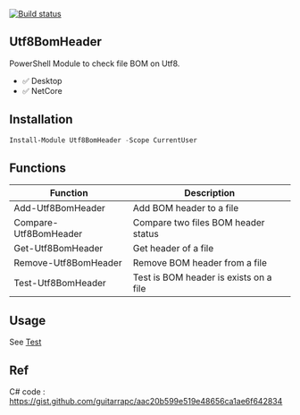 [![Build status](https://ci.appveyor.com/api/projects/status/jvb3u412phhl43nh/branch/master?svg=true)](https://ci.appveyor.com/project/guitarrapc/utf8bomheader/branch/master)

## Utf8BomHeader

PowerShell Module to check file BOM on Utf8.

* :white_check_mark: Desktop
* :white_check_mark: NetCore

## Installation

```ps1
Install-Module Utf8BomHeader -Scope CurrentUser
```

## Functions

Function | Description
---- | ----
Add-Utf8BomHeader | Add BOM header to a file
Compare-Utf8BomHeader | Compare two files BOM header status
Get-Utf8BomHeader | Get header of a file
Remove-Utf8BomHeader | Remove BOM header from a file
Test-Utf8BomHeader | Test is BOM header is exists on a file

## Usage

See [Test](https://github.com/guitarrapc/Utf8BomHeader/blob/master/tests/Utf8BomHeader.Tests.ps1)

## Ref

C# code : https://gist.github.com/guitarrapc/aac20b599e519e48656ca1ae6f642834